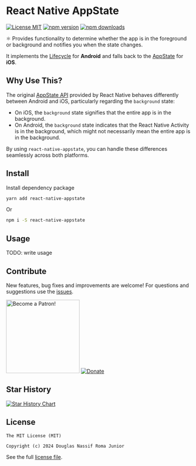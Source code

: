 # React Native AppState

[![License MIT](https://img.shields.io/badge/licence-MIT-blue.svg)](https://github.com/douglasjunior/react-native-appstate/blob/master/LICENSE)
[![npm version](https://img.shields.io/npm/v/react-native-appstate.svg)](https://www.npmjs.com/package/react-native-appstate)
[![npm downloads](https://img.shields.io/npm/dt/react-native-appstate.svg)](https://www.npmjs.com/package/react-native-appstate?activeTab=versions)

⚛ Provides functionality to determine whether the app is in the foreground or background and notifies you when the state changes.

It implements the [Lifecycle](https://developer.android.com/jetpack/androidx/releases/lifecycle?hl=pt-br) for **Android** and falls back to the [AppState](https://archive.reactnative.dev/docs/appstate) for **iOS**.

## Why Use This?

The original [AppState API](https://archive.reactnative.dev/docs/appstate) provided by React Native behaves differently between Android and iOS, particularly regarding the `background` state:

- On iOS, the `background` state signifies that the entire app is in the background.
- On Android, the `background` state indicates that the React Native Activity is in the background, which might not necessarily mean the entire app is in the background.

By using `react-native-appstate`, you can handle these differences seamlessly across both platforms.

## Install

Install dependency package
```bash
yarn add react-native-appstate
```
Or
```bash
npm i -S react-native-appstate
```

## Usage

TODO: write usage

## Contribute

New features, bug fixes and improvements are welcome! For questions and suggestions use the [issues](https://github.com/douglasjunior/react-native-appstate/issues).

<a href="https://www.patreon.com/douglasjunior"><img src="http://i.imgur.com/xEO164Z.png" alt="Become a Patron!" width="200" /></a>
[![Donate](https://www.paypalobjects.com/en_US/i/btn/btn_donateCC_LG.gif)](https://paypal.me/douglasnassif)

## Star History

[![Star History Chart](https://api.star-history.com/svg?repos=douglasjunior/react-native-appstate&type=Date)](https://star-history.com/#douglasjunior/react-native-appstate)

## License

```
The MIT License (MIT)

Copyright (c) 2024 Douglas Nassif Roma Junior
```

See the full [license file](https://github.com/douglasjunior/react-native-appstate/blob/master/LICENSE).
